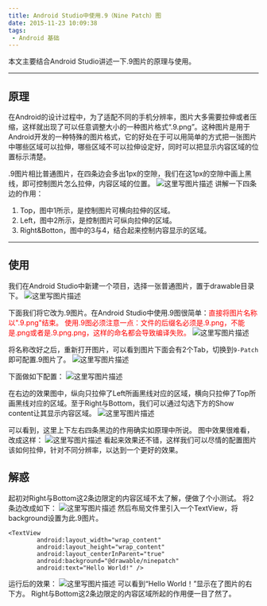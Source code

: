 ```yaml
---
title: Android Studio中使用.9（Nine Patch）图
date: 2015-11-23 10:09:38
tags:
 - Android 基础
---
```


本文主要结合Android Studio讲述一下.9图片的原理与使用。

---
## 原理
在Android的设计过程中，为了适配不同的手机分辨率，图片大多需要拉伸或者压缩，这样就出现了可以任意调整大小的一种图片格式“.9.png”。这种图片是用于Android开发的一种特殊的图片格式，它的好处在于可以用简单的方式把一张图片中哪些区域可以拉伸，哪些区域不可以拉伸设定好，同时可以把显示内容区域的位置标示清楚。

.9图片相比普通图片，在四条边会多出1px的空隙，我们在这1px的空隙中画上黑线，即可控制图片怎么拉伸，内容区域的位置。
![这里写图片描述](https://images-1258496336.cos.ap-chengdu.myqcloud.com/2015/11/nine-patch1.png)
讲解一下四条边的作用：

 1. Top，图中1所示，是控制图片可横向拉伸的区域。
 2. Left，图中2所示，是控制图片可纵向拉伸的区域。
 3. Right&Botton，图中的3与4，结合起来控制内容显示的区域。

<!--more-->

---
## 使用
我们在Android Studio中新建一个项目，选择一张普通图片，置于drawable目录下。
![这里写图片描述](https://images-1258496336.cos.ap-chengdu.myqcloud.com/2015/11/nine-patch2.png)

下面我们将它改为.9图片。在Android Studio中使用.9图很简单：<font color=red>直接将图片名称以".9.png"结束。
使用.9图必须注意一点：文件的后缀名必须是.9.png，不能是.png或者是.9.png.png，这样的命名都会导致编译失败。</font>
![这里写图片描述](https://images-1258496336.cos.ap-chengdu.myqcloud.com/2015/11/nine-patch3.png)

将名称改好之后，重新打开图片，可以看到图片下面会有2个Tab，切换到``9-Patch``即可配置.9图片了。
![这里写图片描述](https://images-1258496336.cos.ap-chengdu.myqcloud.com/2015/11/nine-patch4.png)

下面做如下配置：
![这里写图片描述](https://images-1258496336.cos.ap-chengdu.myqcloud.com/2015/11/nine-patch5.png)

在右边的效果图中，纵向只拉伸了Left所画黑线对应的区域，横向只拉伸了Top所画黑线对应的区域。至于Right与Bottom，我们可以通过勾选下方的Show content让其显示内容区域。
![这里写图片描述](https://images-1258496336.cos.ap-chengdu.myqcloud.com/2015/11/nine-patch6.png)

可以看到，这里上下左右四条黑边的作用确实如原理中所说。
图中效果很难看，改成这样：
![这里写图片描述](https://images-1258496336.cos.ap-chengdu.myqcloud.com/2015/11/nine-patch7.png)
看起来效果还不错，这样我们可以尽情的配置图片该如何拉伸，针对不同分辨率，以达到一个更好的效果。

## 解惑
起初对Right与Bottom这2条边限定的内容区域不太了解，便做了个小测试。
将2条边改成如下：
![这里写图片描述](https://images-1258496336.cos.ap-chengdu.myqcloud.com/2015/11/nine-patch8.png)
然后布局文件里引入一个TextView，将background设置为此.9图片。
```
<TextView
        android:layout_width="wrap_content"
        android:layout_height="wrap_content"
        android:layout_centerInParent="true"
        android:background="@drawable/ninepatch"
        android:text="Hello World!" />
```
运行后的效果：
![这里写图片描述](https://images-1258496336.cos.ap-chengdu.myqcloud.com/2015/11/nine-patch9.png)
可以看到“Hello World！”显示在了图片的右下方。
Right与Bottom这2条边限定的内容区域所起的作用便一目了然了。
